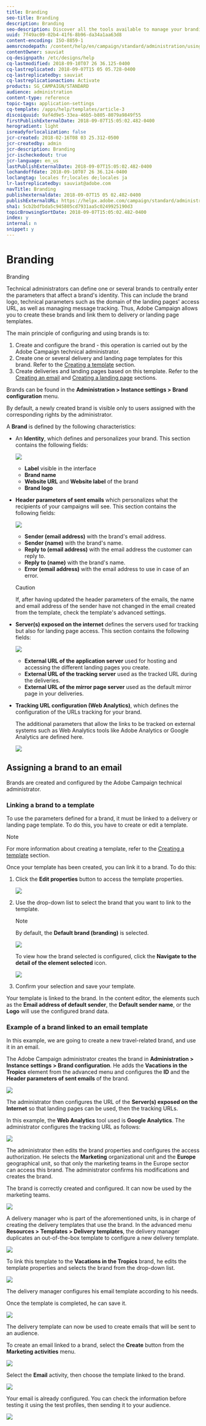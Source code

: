 ```yaml
---
title: Branding
seo-title: Branding
description: Branding
seo-description: Discover all the tools available to manage your branding identities.
uuid: 7f49ac09-02b4-41f6-8b96-da34a1aa63d8
content-encoding: ISO-8859-1
aemsrcnodepath: /content/help/en/campaign/standard/administration/using/branding
contentOwner: sauviat
cq-designpath: /etc/designs/help
cq-lastmodified: 2018-09-10T07 26 36.125-0400
cq-lastreplicated: 2018-09-07T15 05 05.728-0400
cq-lastreplicatedby: sauviat
cq-lastreplicationaction: Activate
products: SG_CAMPAIGN/STANDARD
audience: administration
content-type: reference
topic-tags: application-settings
cq-template: /apps/help/templates/article-3
discoiquuid: 9af4d9e5-33ea-46b5-b805-8079a9849f55
firstPublishExternalDate: 2018-09-07T15:05:02.482-0400
herogradient: light
isreadyforlocalization: false
jcr-created: 2018-02-16T08 03 25.312-0500
jcr-createdby: admin
jcr-description: Branding
jcr-ischeckedout: true
jcr-language: en_us
lastPublishExternalDate: 2018-09-07T15:05:02.482-0400
lochandoffdate: 2018-09-10T07 26 36.124-0400
loclangtag: locales fr;locales de;locales ja
lr-lastreplicatedby: sauviat@adobe.com
navTitle: Branding
publishexternaldate: 2018-09-07T15 05 02.482-0400
publishExternalURL: https://helpx.adobe.com/campaign/standard/administration/using/branding.html
sha1: 5cb2bdfbda5c945805cd7931aa5c0249925190d3
topicBrowsingSortDate: 2018-09-07T15:05:02.482-0400
index: y
internal: n
snippet: y
---
```


# Branding

Branding

Technical administrators can define one or several brands to centrally enter the parameters that affect a brand's identity. This can include the brand logo, technical parameters such as the domain of the landing pages' access URL, as well as managing message tracking. Thus, Adobe Campaign allows you to create these brands and link them to delivery or landing page templates.

The main principle of configuring and using brands is to:

1. Create and configure the brand - this operation is carried out by the Adobe Campaign technical administrator.
1. Create one or several delivery and landing page templates for this brand. Refer to the [Creating a template](../../start/using/about-templates.md) section.
1. Create deliveries and landing pages based on this template. Refer to the [Creating an email](../../channels/using/creating-an-email.md) and [Creating a landing page](../../channels/using/designing-a-landing-page.md) sections.

Brands can be found in the **Administration > Instance settings > Brand configuration** menu.

By default, a newly created brand is visible only to users assigned with the corresponding rights by the administrator.

A **Brand** is defined by the following characteristics:

* An **Identity**, which defines and personalizes your brand. This section contains the following fields:

  ![](assets/branding_01.png)

    * **Label** visible in the interface
    * **Brand name**
    * **Website URL** and **Website label** of the brand
    * **Brand logo**

* **Header parameters of sent emails** which personalizes what the recipients of your campaigns will see. This section contains the following fields:

  ![](assets/branding_04_header.png)

    * **Sender (email address)** with the brand's email address.
    * **Sender (name)** with the brand's name.
    * **Reply to (email address)** with the email address the customer can reply to.
    * **Reply to (name)** with the brand's name.
    * **Error (email address)** with the email address to use in case of an error.

  >[!CAUTION]
  >
  >If, after having updated the header parameters of the emails, the name and email address of the sender have not changed in the email created from the template, check the template's advanced settings.

* **Server(s) exposed on the internet** defines the servers used for tracking but also for landing page access. This section contains the following fields:

  ![](assets/configure_branding_04.png)

    * **External URL of the application server** used for hosting and accessing the different landing pages you create.
    * **External URL of the tracking server** used as the tracked URL during the deliveries.
    * **External URL of the mirror page server** used as the default mirror page in your deliveries.

* **Tracking URL configuration (Web Analytics)**, which defines the configuration of the URLs tracking for your brand.

  The additional parameters that allow the links to be tracked on external systems such as Web Analytics tools like Adobe Analytics or Google Analytics are defined here.

  ![](assets/branding_05.png)

## Assigning a brand to an email

Brands are created and configured by the Adobe Campaign technical administrator.

### Linking a brand to a template

To use the parameters defined for a brand, it must be linked to a delivery or landing page template. To do this, you have to create or edit a template.

>[!NOTE]
>
>For more information about creating a template, refer to the [Creating a template](../../start/using/about-templates.md) section.

Once your template has been created, you can link it to a brand. To do this:

1. Click the **Edit properties** button to access the template properties.

   ![](assets/branding_04.png)

1. Use the drop-down list to select the brand that you want to link to the template.

   >[!NOTE]
   >
   >By default, the **Default brand (branding)** is selected.

   ![](assets/branding_05.png)

   To view how the brand selected is configured, click the **Navigate to the detail of the element selected** icon.

   ![](assets/branding_06.png)

1. Confirm your selection and save your template.

Your template is linked to the brand. In the content editor, the elements such as the **Email address of default sender**, the **Default sender name**, or the **Logo** will use the configured brand data.

### Example of a brand linked to an email template

In this example, we are going to create a new travel-related brand, and use it in an email.

The Adobe Campaign administrator creates the brand in **Administration > Instance settings > Brand configuration**. He adds the **Vacations in the Tropics** element from the advanced menu and configures the **ID** and the **Header parameters of sent emails** of the brand.

![](assets/branding_07.png)

The administrator then configures the URL of the **Server(s) exposed on the Internet** so that landing pages can be used, then the tracking URLs.

In this example, the **Web Analytics** tool used is **Google Analytics**. The administrator configures the tracking URL as follows:

![](assets/branding_12.png)

The administrator then edits the brand properties and configures the access authorization. He selects the **Marketing** organizational unit and the **Europe** geographical unit, so that only the marketing teams in the Europe sector can access this brand. The administrator confirms his modifications and creates the brand.

The brand is correctly created and configured. It can now be used by the marketing teams.

![](assets/branding_13.png)

A delivery manager who is part of the aforementioned units, is in charge of creating the delivery templates that use the brand. In the advanced menu **Resources > Templates > Delivery templates**, the delivery manager duplicates an out-of-the-box template to configure a new delivery template.

![](assets/branding_08.png)

To link this template to the **Vacations in the Tropics** brand, he edits the template properties and selects the brand from the drop-down list. 

![](assets/branding_09.png)

The delivery manager configures his email template according to his needs.

Once the template is completed, he can save it.

![](assets/branding_10.png)

The delivery template can now be used to create emails that will be sent to an audience.

To create an email linked to a brand, select the **Create** button from the **Marketing activities** menu.

![](assets/branding_14.png)

Select the **Email** activity, then choose the template linked to the brand.

![](assets/branding_15.png)

Your email is already configured. You can check the information before testing it using the test profiles, then sending it to your audience.

![](assets/branding_16.png)

